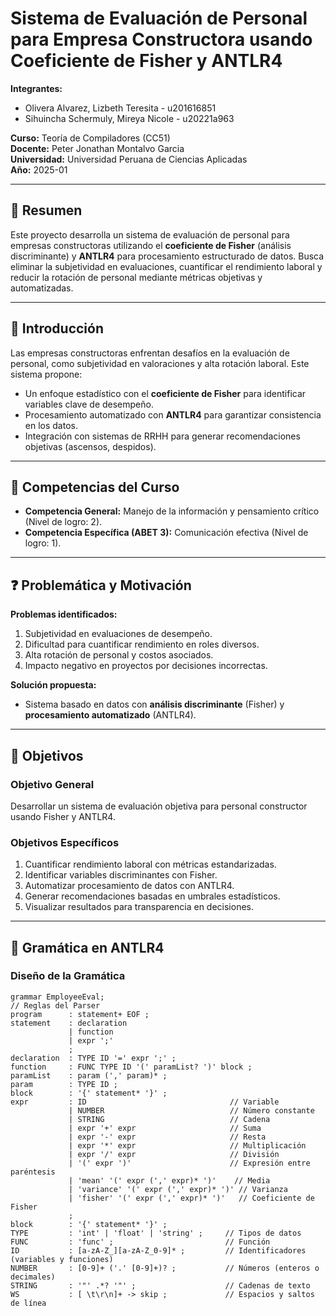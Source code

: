 # Sistema de Evaluación de Personal para Empresa Constructora usando Coeficiente de Fisher y ANTLR4  

**Integrantes:**  
- Olivera Alvarez, Lizbeth Teresita - u201616851  
- Sihuincha Schermuly, Mireya Nicole - u20221a963  

**Curso:** Teoría de Compiladores (CC51)  
**Docente:** Peter Jonathan Montalvo Garcia  
**Universidad:** Universidad Peruana de Ciencias Aplicadas  
**Año:** 2025-01  

---

## 📌 Resumen  
Este proyecto desarrolla un sistema de evaluación de personal para empresas constructoras utilizando el **coeficiente de Fisher** (análisis discriminante) y **ANTLR4** para procesamiento estructurado de datos. Busca eliminar la subjetividad en evaluaciones, cuantificar el rendimiento laboral y reducir la rotación de personal mediante métricas objetivas y automatizadas.  

---

## 📖 Introducción  
Las empresas constructoras enfrentan desafíos en la evaluación de personal, como subjetividad en valoraciones y alta rotación laboral. Este sistema propone:  
- Un enfoque estadístico con el **coeficiente de Fisher** para identificar variables clave de desempeño.  
- Procesamiento automatizado con **ANTLR4** para garantizar consistencia en los datos.  
- Integración con sistemas de RRHH para generar recomendaciones objetivas (ascensos, despidos).  

---

## 🎯 Competencias del Curso  
- **Competencia General:** Manejo de la información y pensamiento crítico (Nivel de logro: 2).  
- **Competencia Específica (ABET 3):** Comunicación efectiva (Nivel de logro: 1).  

---

## ❓ Problemática y Motivación  
**Problemas identificados:**  
1. Subjetividad en evaluaciones de desempeño.  
2. Dificultad para cuantificar rendimiento en roles diversos.  
3. Alta rotación de personal y costos asociados.  
4. Impacto negativo en proyectos por decisiones incorrectas.  

**Solución propuesta:**  
- Sistema basado en datos con **análisis discriminante** (Fisher) y **procesamiento automatizado** (ANTLR4).  

---

## 🎯 Objetivos  
### Objetivo General  
Desarrollar un sistema de evaluación objetiva para personal constructor usando Fisher y ANTLR4.  

### Objetivos Específicos  
1. Cuantificar rendimiento laboral con métricas estandarizadas.  
2. Identificar variables discriminantes con Fisher.  
3. Automatizar procesamiento de datos con ANTLR4.  
4. Generar recomendaciones basadas en umbrales estadísticos.  
5. Visualizar resultados para transparencia en decisiones.  

---

## 📜 Gramática en ANTLR4  
### Diseño de la Gramática  
```antlr
grammar EmployeeEval;
// Reglas del Parser
program      : statement+ EOF ;
statement    : declaration
             | function
             | expr ';'
             ;
declaration  : TYPE ID '=' expr ';' ;
function     : FUNC TYPE ID '(' paramList? ')' block ;
paramList    : param (',' param)* ;
param        : TYPE ID ;
block        : '{' statement* '}' ;
expr         : ID                                // Variable
             | NUMBER                            // Número constante
             | STRING                            // Cadena
             | expr '+' expr                     // Suma
             | expr '-' expr                     // Resta
             | expr '*' expr                     // Multiplicación
             | expr '/' expr                     // División
             | '(' expr ')'                      // Expresión entre paréntesis
             | 'mean' '(' expr (',' expr)* ')'    // Media
             | 'variance' '(' expr (',' expr)* ')' // Varianza
             | 'fisher' '(' expr (',' expr)* ')'   // Coeficiente de Fisher
             ;
block        : '{' statement* '}' ;
TYPE         : 'int' | 'float' | 'string' ;     // Tipos de datos
FUNC         : 'func' ;                         // Función
ID           : [a-zA-Z_][a-zA-Z_0-9]* ;         // Identificadores (variables y funciones)
NUMBER       : [0-9]+ ('.' [0-9]+)? ;           // Números (enteros o decimales)
STRING       : '"' .*? '"' ;                    // Cadenas de texto
WS           : [ \t\r\n]+ -> skip ;             // Espacios y saltos de línea

